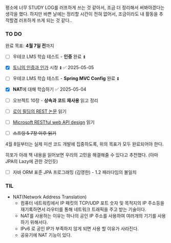 평소에 너무 STUDY LOG를 러프하게 쓰는 것 같아서, 조금 더 정리해서 써봐야겠다는 생각을 했다.
하지만 바쁜 날에는 정리할 시간이 전혀 없어서, 조금이라도 내 활동을 추적할겸 러프하게 쓰게 되는 것 같다..

### TO DO
완료 목표: **4월 7일 전**까지
- [ ] 우테코 LMS 학습 테스트 - **인증** 완료 ⏫ 
- [x] [토니의 인증과 인가](https://www.youtube.com/watch?v=y0xMXlOAfss&embeds_referring_euri=https%3A%2F%2Ftechcourse.woowahan.com%2F&source_ve_path=MjM4NTE) 시청 ⏫ ✅ 2025-05-05
- [ ] 우테코 LMS 학습 테스트 - **Spring MVC Config** 완료 ⏫ 
- [x] **NAT**에 대해 학습하기 ✅ 2025-05-04
- [ ] 오브젝트 10장 - **상속과 코드 재사용** 읽고 정리
- [ ] [로이 필딩의 REST 논문](https://ics.uci.edu/~fielding/pubs/dissertation/fielding_dissertation.pdf) 읽기
- [ ] [Microsoft RESTful web API design](https://learn.microsoft.com/en-us/azure/architecture/best-practices/api-design) 읽기
- [ ] ~~스프링 5 7장 이후 읽기~~


4월 8일부터는 실제 미션 코드 개발에 집중하도록, 위의 목표가 모두 완료되어야 한다.

히포가 아래 책 내용을 읽어보면 우리의 고민을 해결해줄 수 있다고 추천했다. (아마 JPA의 Lazy에 관한 것인듯)
- [ ] 자바 ORM 표준 JPA 프로그래밍 (김영한) - 1.2 패러다임의 불일치



### TIL
- NAT(Network Address Translation)
  - 컴퓨터 네트워킹에서 IP 패킷의 TCP/UDP 포트 숫자 및 목적지의 IP 주소등을 재기록하면서 라우터를 통해 네트워크 트래픽을 주고 받는 기술이다.
  - NAT를 사용하는 이유는 하나의 공인 IP 주소를 사용하여 여러개의 기기를 사용하기 위해서다.
  - IPv6 로 공인 IP가 부족하지 않게 되면 사용 할 이유가 사라진다.
  - 공유기에 NAT 기능이 있다.


